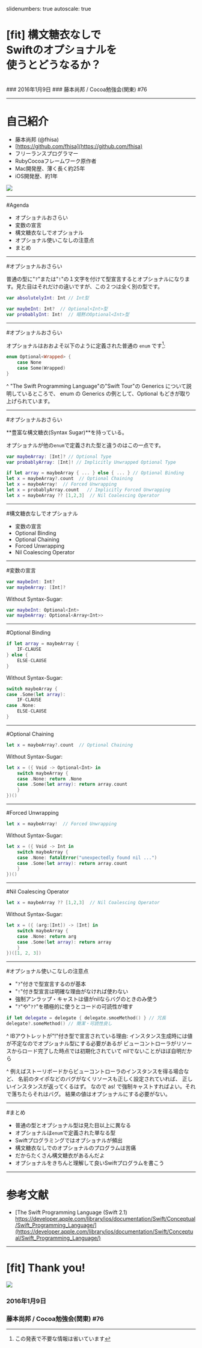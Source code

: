slidenumbers: true
autoscale: true

# [fit] 構文糖衣なしで<br>Swiftのオプショナルを<br>使うとどうなるか？

<br>
### 2016年1月9日
### 藤本尚邦 / Cocoa勉強会(関東) #76

---
# 自己紹介

- 藤本尚邦 (@fhisa)
- [https://github.com/fhisa](https://github.com/fhisa)
- フリーランスプログラマー
- RubyCocoaフレームワーク原作者
- Mac開発歴、薄く長く約25年
- iOS開発歴、約1年

![](https://farm3.staticflickr.com/2949/15476722862_40e6f37f4f_z_d.jpg)

---
#Agenda

- オプショナルおさらい
- 変数の宣言
- 構文糖衣なしでオプショナル
- オプショナル使いこなしの注意点
- まとめ

---
#オプショナルおさらい

普通の型に"`?`"または"`!`"の１文字を付けて型宣言するとオプショナルになります。見た目はそれだけの違いですが、この２つは全く別の型です。<br>

~~~swift
var absolutelyInt: Int // Int型
~~~

~~~swift
var maybeInt: Int?  // Optional<Int>型
var probablyInt: Int!  // 暗黙のOptional<Int>型
~~~

---
#オプショナルおさらい

オプショナルはおおよそ以下のように定義された普通の `enum` です[^1]:

~~~swift
enum Optional<Wrapped> {
    case None
    case Some(Wrapped)
}
~~~

[^1]:この発表で不要な情報は省いています

^
"The Swift Programming Language"の"Swift Tour"の Generics について説明しているところで、
enum の Generics の例として、Optional もどきが取り上げられています。

---
#オプショナルおさらい

**豊富な構文糖衣(Syntax Sugar)**を持っている。

オプショナルが他の`enum`で定義された型と違うのはこの一点です。

~~~swift
var maybeArray: [Int]? // Optional Type
var probablyArray: [Int]! // Implicitly Unwrapped Optional Type

if let array = maybeArray { ... } else { ... } // Optional Binding
let x = maybeArray?.count  // Optional Chaining
let x = maybeArray!  // Forced Unwrapping
let x = probablyArray.count   // Implicitly Forced Unwrapping
let x = maybeArray ?? [1,2,3]  // Nil Coalescing Operator
~~~

---
#構文糖衣なしでオプショナル

- 変数の宣言
- Optional Binding
- Optional Chaining
- Forced Unwrapping
- Nil Coalescing Operator

---
#変数の宣言

~~~swift
var maybeInt: Int?
var maybeArray: [Int]?
~~~

Without Syntax-Sugar:<br>

~~~swift
var maybeInt: Optional<Int>
var maybeArray: Optional<Array<Int>>
~~~

---
#Optional Binding

~~~swift
if let array = maybeArray {
    IF-CLAUSE
} else {
    ELSE-CLAUSE
}
~~~

Without Syntax-Sugar:<br>

~~~swift
switch maybeArray {
case .Some(let array):
    IF-CLAUSE
case .None:
    ELSE-CLAUSE
}
~~~

---
#Optional Chaining

~~~swift
let x = maybeArray?.count  // Optional Chaining
~~~

Without Syntax-Sugar:<br>

~~~swift
let x = ({ Void -> Optional<Int> in
    switch maybeArray {
    case .None: return .None
    case .Some(let array): return array.count
    }
})()
~~~

---
#Forced Unwrapping

~~~swift
let x = maybeArray!  // Forced Unwrapping
~~~

Without Syntax-Sugar:<br>

~~~swift
let x = ({ Void -> Int in
    switch maybeArray {
    case .None: fatalError("unexpectedly found nil ...")
    case .Some(let array): return array.count
    }
})()
~~~

---
#Nil Coalescing Operator

~~~swift
let x = maybeArray ?? [1,2,3]  // Nil Coalescing Operator
~~~

Without Syntax-Sugar:<br>

~~~swift
let x = ({ (arg:[Int]) -> [Int] in
    switch maybeArray {
    case .None: return arg
    case .Some(let array): return array
    }
})([1, 2, 3])
~~~

---
#オプショナル使いこなしの注意点

- "`?`"付きで型宣言するのが基本
- "`!`"付き型宣言は明確な理由がなければ使わない
- 強制アンラップ・キャストは値がnilならバグのときのみ使う
- "`?`"や"`??`"を積極的に使うとコードの可読性が増す

~~~swift
if let delegate = delegate { delegate.smoeMethod() } // 冗長
delegate?.someMethod() // 簡潔・可読性良し
~~~

^
IBアウトレットが"!"付き型で宣言されている理由:
インスタンス生成時には値が不定なのでオプショナル型にする必要があるが
ビューコントローラがリソースからロード完了した時点では初期化されていて
nilでないことがほぼ自明だから

^
例えばストーリボードからビューコントローラのインスタンスを得る場合など、
名前のタイポなどのバグがなくリソースも正しく設定されていれば、
正しいインスタンスが返ってくるはず。
なので as! で強制キャストすればよい。それで落ちたらそれはバグ。
結果の値はオプショナルにする必要がない。

---
#まとめ

- 普通の型とオプショナル型は見た目以上に異なる
- オプショナルは`enum`で定義された単なる型
- Swiftプログラミングではオプショナルが頻出
- 構文糖衣なしでのオプショナルのプログラムは苦痛
- だからたくさん構文糖衣があるんだよ
- オプショナルをきちんと理解して良いSwiftプログラムを書こう

---
# 参考文献

- [The Swift Programming Language (Swift 2.1) https://developer.apple.com/library/ios/documentation/Swift/Conceptual/Swift_Programming_Language/](https://developer.apple.com/library/ios/documentation/Swift/Conceptual/Swift_Programming_Language/)

---
# [fit] **Thank you!**
![](https://farm3.staticflickr.com/2949/15476722862_40e6f37f4f_z_d.jpg)

### 2016年1月9日
### 藤本尚邦 / Cocoa勉強会(関東) #76
